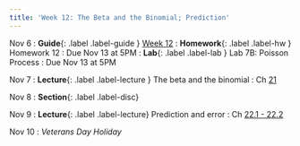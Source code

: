 ```yaml
---
title: 'Week 12: The Beta and the Binomial; Prediction'
---
```


Nov 6
: **Guide**{: .label .label-guide } [Week 12](/assets/guides/week12.pdf)
: **Homework**{: .label .label-hw } Homework 12
    : Due Nov 13 at 5PM
: **Lab**{: .label .label-lab } Lab 7B: Poisson Process
    : Due Nov 13 at 5PM

Nov 7
: **Lecture**{: .label .label-lecture } The beta and the binomial
    : Ch [21](http://prob140.org/textbook/content/Chapter_21/00_The_Beta_and_the_Binomial.html)

Nov 8
: **Section**{: .label .label-disc}

Nov 9
: **Lecture**{: .label .label-lecture} Prediction and error
    : Ch [22.1 - 22.2](http://prob140.org/textbook/content/Chapter_22/00_Prediction.html)

Nov 10
: *Veterans Day Holiday*